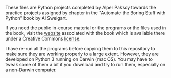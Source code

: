 These files are Python projects completed by Alper Paksoy towards the practice projects assigned by chapter  in the "Automate the Boring Stuff with Python" book by Al Sweigart.

If you need the public in-course material or the programs or the files used in the book, visit the [website](https://automatetheboringstuff.com/) associated with the book which is available there under a Creative Commons [license](https://creativecommons.org/licenses/by-nc-sa/3.0/legalcode).

I have re-run all the programs before copying them to this repository to make sure they are working properly to a large extent. However, they are developed on Python 3 running on Darwin (mac OS). You may have to tweak some of them a bit if you download and try to run them, especially on a non-Darwin computer.

